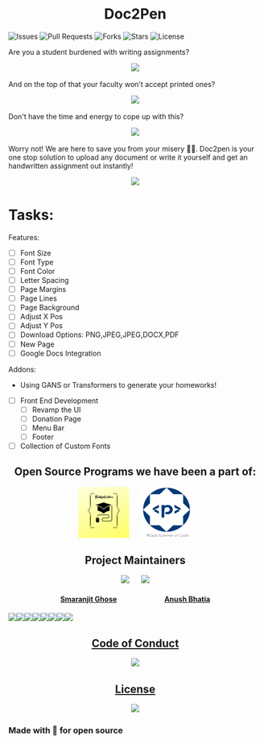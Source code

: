<h1 align= "center"><b>Doc2Pen</b></h1>

![Issues](https://img.shields.io/github/issues/smaranjitghose/doc2pen)
![Pull Requests](https://img.shields.io/github/issues-pr/smaranjitghose/doc2pen?)
![Forks](https://img.shields.io/github/forks/smaranjitghose/doc2pen)
![Stars](	https://img.shields.io/github/stars/smaranjitghose/doc2pen)
![License](https://img.shields.io/github/license/smaranjitghose/doc2pen)


Are you a student burdened with writing assignments?

<p align="center"><img width=50% src="https://media.giphy.com/media/l4EoOFliX6Vw4PD20/giphy.gif"></p>

And on the top of that your faculty won't accept printed ones? 

<p align="center"><img width=50% src="https://media.giphy.com/media/6k5aYgBKTxe3C/giphy.gif"></p>

Don't have the time and energy to cope up with this?

<p align="center"><img width=50% src="https://media.giphy.com/media/biQcYyVoNJoA0/giphy.gif"></p>

Worry not! We are here to save you from your misery 🦸‍♂️. Doc2pen is your one stop solution to upload any document or write it yourself and get an handwritten assignment out instantly!

<p align="center"><img width=50% src="https://media.giphy.com/media/Lo6LNpySgc0qlzoOKR/giphy.gif"></p>


# Tasks:

Features:

- [ ] Font Size
- [ ] Font Type
- [ ] Font Color
- [ ] Letter Spacing
- [ ] Page Margins
- [ ] Page Lines
- [ ] Page Background
- [ ] Adjust X Pos
- [ ] Adjust Y Pos
- [ ] Download Options: PNG,JPEG,JPEG,DOCX,PDF
- [ ] New Page
- [ ] Google Docs Integration

Addons:

- Using GANS or Transformers to generate your homeworks!

- [ ] Front End Development
  - [ ] Revamp the UI
  - [ ] Donation Page
  - [ ] Menu Bar
  - [ ] Footer
  
- [ ] Collection of Custom Fonts

<h2 align="center"><b>Open Source Programs we have been a part of:</b></h2>
<p align="center">
<img width=20% src="assets/images/hakin_codes.png">&ensp;&ensp;&ensp;
<img width=20% src="assets/images/psoc_logo.png">
</p>

<h2 align= "center"><b> Project Maintainers</b></h2>

<p align="center">
<img width=20% src="https://avatars2.githubusercontent.com/u/46641503?v=4">&ensp;&ensp;&ensp;
<img width=20% src="https://avatars2.githubusercontent.com/u/40017559?v=4">
</p>

<a href="https://github.com/smaranjitghose">
<h4 align="center"><b>Smaranjit Ghose</b></a>&ensp;&ensp;&ensp;&ensp;&ensp;&ensp;&ensp;&ensp;&ensp;&ensp;&ensp;&ensp;&ensp;
<a href="https://github.com/anushbhatia"><b>Anush Bhatia</b></h4></a>

[![](https://sourcerer.io/fame/smaranjitghose/smaranjitghose/doc2pen/images/0)](https://sourcerer.io/fame/smaranjitghose/smaranjitghose/doc2pen/links/0)[![](https://sourcerer.io/fame/smaranjitghose/smaranjitghose/doc2pen/images/1)](https://sourcerer.io/fame/smaranjitghose/smaranjitghose/doc2pen/links/1)[![](https://sourcerer.io/fame/smaranjitghose/smaranjitghose/doc2pen/images/2)](https://sourcerer.io/fame/smaranjitghose/smaranjitghose/doc2pen/links/2)[![](https://sourcerer.io/fame/smaranjitghose/smaranjitghose/doc2pen/images/3)](https://sourcerer.io/fame/smaranjitghose/smaranjitghose/doc2pen/links/3)[![](https://sourcerer.io/fame/smaranjitghose/smaranjitghose/doc2pen/images/4)](https://sourcerer.io/fame/smaranjitghose/smaranjitghose/doc2pen/links/4)[![](https://sourcerer.io/fame/smaranjitghose/smaranjitghose/doc2pen/images/5)](https://sourcerer.io/fame/smaranjitghose/smaranjitghose/doc2pen/links/5)[![](https://sourcerer.io/fame/smaranjitghose/smaranjitghose/doc2pen/images/6)](https://sourcerer.io/fame/smaranjitghose/smaranjitghose/doc2pen/links/6)[![](https://sourcerer.io/fame/smaranjitghose/smaranjitghose/doc2pen/images/7)](https://sourcerer.io/fame/smaranjitghose/smaranjitghose/doc2pen/links/7)

<a href="./Code_of_conduct.md"><h2 align= "center"><b> Code of Conduct</b></h2></a> 
<p align="center"><img width=35% src="https://media.giphy.com/media/qHRwTyhWIj4UU/200w_d.gif"></p>

<a href="./License.md"><h2 align= "center"><b> License</b></h2></a> 
<p align="center"><img width=35% src="https://media.giphy.com/media/xUPGcJGy8I928yIlAQ/giphy.gif"></p>

### __Made with 💖 for open source__



